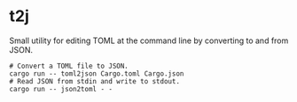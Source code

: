 # t2j

Small utility for editing TOML at the command line by converting to and from JSON.

```
# Convert a TOML file to JSON.
cargo run -- toml2json Cargo.toml Cargo.json
# Read JSON from stdin and write to stdout.
cargo run -- json2toml - -
```

